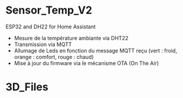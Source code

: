# Sensor_Temp_V2
ESP32 and DH22 for Home Assistant

- Mesure de la température ambiante via DHT22
- Transmission via MQTT
- Allumage de Leds en fonction du message MQTT reçu (vert : froid, orange : comfort, rouge : chaud)
- Mise à jour du firmware via le mécanisme OTA (On The Air)
# 3D_Files
